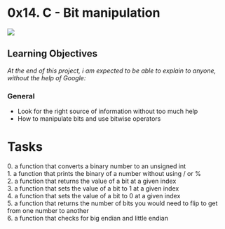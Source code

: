 # 0x14. C - Bit manipulation

![](https://s3.amazonaws.com/intranet-projects-files/holbertonschool-low_level_programming/232/bitwise.PNG)

## Learning Objectives
*At the end of this project, i am expected to be able to explain to anyone, without the help of Google:*

### General
- Look for the right source of information without too much help
- How to manipulate bits and use bitwise operators
<h1>Tasks</h1>
0. a function that converts a binary number to an unsigned int <br/>
1. a function that prints the binary of a number without using / or % <br/>
2. a function that returns the value of a bit at a given index<br/>
3. a function that sets the value of a bit to 1 at a given index<br/>
4. a function that sets the value of a bit to 0 at a given index<br/>
5. a function that returns the number of bits you would need to flip to get from one number to another<br/>
6. a function that checks for big endian and little endian<br/>
